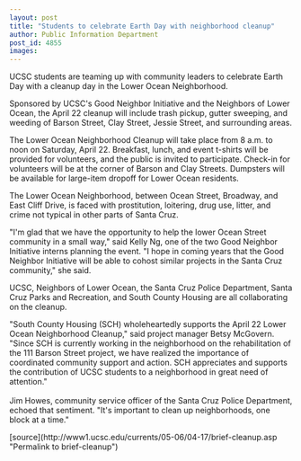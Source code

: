```yaml
---
layout: post
title: "Students to celebrate Earth Day with neighborhood cleanup"
author: Public Information Department
post_id: 4855
images:
---
```


<a name="content" id="content"></a>
<p>
  UCSC students are teaming up with community leaders to celebrate Earth Day with a cleanup day in the Lower Ocean Neighborhood.
</p>
<p>
  Sponsored by UCSC's Good Neighbor Initiative and the Neighbors of Lower Ocean, the April 22 cleanup will include trash pickup, gutter sweeping, and weeding of Barson Street, Clay Street, Jessie Street, and surrounding areas.
</p>
<p>
  The Lower Ocean Neighborhood Cleanup will take place from 8 a.m. to noon on Saturday, April 22. Breakfast, lunch, and event t-shirts will be provided for volunteers, and the public is invited to participate. Check-in for volunteers will be at the corner of Barson and Clay Streets. Dumpsters will be available for large-item dropoff for Lower Ocean residents.
</p>
<p>
  The Lower Ocean Neighborhood, between Ocean Street, Broadway, and East Cliff Drive, is faced with prostitution, loitering, drug use, litter, and crime not typical in other parts of Santa Cruz.
</p>
<p>
  "I'm glad that we have the opportunity to help the lower Ocean Street community in a small way," said Kelly Ng, one of the two Good Neighbor Initiative interns planning the event. "I hope in coming years that the Good Neighbor Initiative will be able to cohost similar projects in the Santa Cruz community," she said.
</p>
<p>
  UCSC, Neighbors of Lower Ocean, the Santa Cruz Police Department, Santa Cruz Parks and Recreation, and South County Housing are all collaborating on the cleanup.
</p>
<p>
  "South County Housing (SCH) wholeheartedly supports the April 22 Lower Ocean Neighborhood Cleanup," said project manager Betsy McGovern. "Since SCH is currently working in the neighborhood on the rehabilitation of the 111 Barson Street project, we have realized the importance of coordinated community support and action. SCH appreciates and supports the contribution of UCSC students to a neighborhood in great need of attention."<br>
  <br>
  Jim Howes, community service officer of the Santa Cruz Police Department, echoed that sentiment. "It's important to clean up neighborhoods, one block at a time."
</p>
[source](http://www1.ucsc.edu/currents/05-06/04-17/brief-cleanup.asp "Permalink to brief-cleanup")
